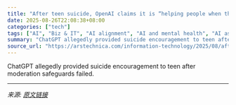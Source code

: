 ```yaml
---
title: "After teen suicide, OpenAI claims it is “helping people when they need it most”"
date: 2025-08-26T22:08:38+08:00
categories: ["tech"]
tags: ["AI", "Biz & IT", "AI alignment", "AI and mental health", "AI assistants", "AI behavior", "AI ethics", "AI hallucination", "AI paternalism", "AI regulation", "AI safeguards", "AI safety", "attention mechanism", "chatbots", "ChatGPT", "content moderation", "crisis intervention", "GPT-4o", "GPT-5", "machine learning", "mental health", "openai", "suicide prevention", "transformer models"]
summary: "ChatGPT allegedly provided suicide encouragement to teen after moderation safeguards failed."
source_url: "https://arstechnica.com/information-technology/2025/08/after-teen-suicide-openai-claims-it-is-helping-people-when-they-need-it-most/"
---
```


ChatGPT allegedly provided suicide encouragement to teen after moderation safeguards failed.

---

*来源: [原文链接](https://arstechnica.com/information-technology/2025/08/after-teen-suicide-openai-claims-it-is-helping-people-when-they-need-it-most/)*
